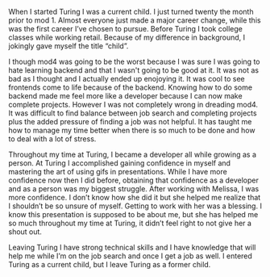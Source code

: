 When I started Turing I was a current child. I just turned twenty the month prior to mod 1. Almost everyone just made a major career change, while this was the first career I’ve chosen to pursue. Before Turing I took college classes while working retail. Because of my difference in background, I jokingly gave myself the title “child”.

I though mod4 was going to be the worst because I was sure I was going to hate learning backend and that I wasn't going to be good at it. It was not as bad as I thought and I actually ended up enojoying it. It was cool to see frontends come to life because of the backend. Knowing how to do some backend made me feel more like a developer because I can now make complete projects. However I was not completely wrong in dreading mod4. It was difficult to find balance between job search and completing projects plus the added pressure of finding a job was not helpful. It has taught me how to manage my time better when there is so much to be done and how to deal with a lot of stress.

Throughout my time at Turing, I became a developer all while growing as a person. At Turing I accomplished gaining confidence in myself and mastering the art of using gifs in presentations. While I have more confidence now then I did before, obtaining that confidence as a developer and as a person was my biggest struggle. After working with Melissa, I was more confidence. I don’t know how she did it but she helped me realize that I shouldn’t be so unsure of myself. Getting to work with her was a blessing. I know this presentation is supposed to be about me, but she has helped me so much throughout my time at Turing, it didn’t feel right to not give her a shout out.

Leaving Turing I have strong technical skills and I have knowledge that will help me while I’m on the job search and once I get a job as well. I entered Turing as a current child, but I leave Turing as a former child.
